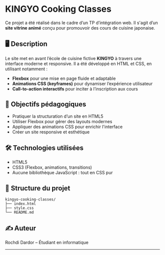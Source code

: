 # KINGYO Cooking Classes

Ce projet a été réalisé dans le cadre d’un TP d’intégration web. Il s'agit d’un **site vitrine animé** conçu pour promouvoir des cours de cuisine japonaise.

## 🖥️ Description

Le site met en avant l’école de cuisine fictive **KINGYO** à travers une interface moderne et responsive. Il a été développé en HTML et CSS, en utilisant notamment :

- **Flexbox** pour une mise en page fluide et adaptable
- **Animations CSS (keyframes)** pour dynamiser l’expérience utilisateur
- **Call-to-action interactifs** pour inciter à l’inscription aux cours

## 🎯 Objectifs pédagogiques

- Pratiquer la structuration d’un site en HTML5
- Utiliser Flexbox pour gérer des layouts modernes
- Appliquer des animations CSS pour enrichir l'interface
- Créer un site responsive et esthétique

## 🛠️ Technologies utilisées

- HTML5
- CSS3 (Flexbox, animations, transitions)
- Aucune bibliothèque JavaScript : tout en CSS pur

## 📂 Structure du projet

```
kingyo-cooking-classes/
├── index.html
├── style.css
└── README.md
```


## ✍️ Auteur

Rochdi Dardor – Étudiant en informatique

---



